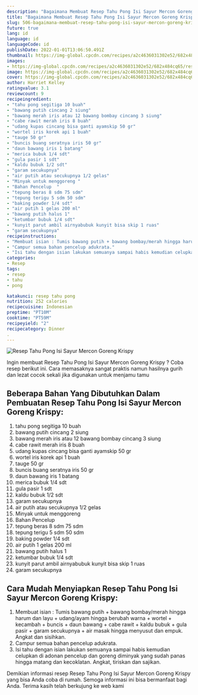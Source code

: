 ```yaml
---
description: "Bagaimana Membuat Resep Tahu Pong Isi Sayur Mercon Goreng Krispy yang Sempurna"
title: "Bagaimana Membuat Resep Tahu Pong Isi Sayur Mercon Goreng Krispy yang Sempurna"
slug: 506-bagaimana-membuat-resep-tahu-pong-isi-sayur-mercon-goreng-krispy-yang-sempurna
future: true
lang: id
language: id
languageCode: id
publishDate: 2022-01-01T13:06:50.491Z 
thumbnail: https://img-global.cpcdn.com/recipes/a2c4636031302e52/682x484cq65/resep-tahu-pong-isi-sayur-mercon-goreng-krispy-foto-resep-utama.png
images:
- https://img-global.cpcdn.com/recipes/a2c4636031302e52/682x484cq65/resep-tahu-pong-isi-sayur-mercon-goreng-krispy-foto-resep-utama.png
image: https://img-global.cpcdn.com/recipes/a2c4636031302e52/682x484cq65/resep-tahu-pong-isi-sayur-mercon-goreng-krispy-foto-resep-utama.png
cover: https://img-global.cpcdn.com/recipes/a2c4636031302e52/682x484cq65/resep-tahu-pong-isi-sayur-mercon-goreng-krispy-foto-resep-utama.png
author: Harriet Kelley
ratingvalue: 3.1
reviewcount: 9
recipeingredient:
- "tahu pong segitiga 10 buah"
- "bawang putih cincang 2 siung"
- "bawang merah iris atau 12 bawang bombay cincang 3 siung"
- "cabe rawit merah iris 8 buah"
- "udang kupas cincang bisa ganti ayamskip 50 gr"
- "wortel iris korek api 1 buah"
- "tauge 50 gr"
- "buncis buang seratnya iris 50 gr"
- "daun bawang iris 1 batang"
- "merica bubuk 1/4 sdt"
- "gula pasir 1 sdt"
- "kaldu bubuk 1/2 sdt"
- "garam secukupnya"
- "air putih atau secukupnya 1/2 gelas"
- "Minyak untuk menggoreng "
- "Bahan Pencelup  "
- "tepung beras 8 sdm 75 sdm"
- "tepung terigu 5 sdm 50 sdm"
- "baking powder 1/4 sdt"
- "air putih 1 gelas 200 ml"
- "bawang putih halus 1"
- "ketumbar bubuk 1/4 sdt"
- "kunyit parut ambil airnyabubuk kunyit bisa skip 1 ruas"
- "garam secukupnya"
recipeinstructions:
- "Membuat isian : Tumis bawang putih + bawang bombay/merah hingga harum dan layu + udang/ayam hingga berubah warna + wortel + kecambah + buncis + daun bawang + cabe rawit + kaldu bubuk + gula pasir + garam secukupnya + air masak hingga menyusut dan empuk. Angkat dan sisihkan."
- "Campur semua bahan pencelup adukrata."
- "Isi tahu dengan isian lakukan semuanya sampai habis kemudian celupkan di adonan pencelup dan goreng diminyak yang sudah panas hingga matang dan kecoklatan. Angkat, tiriskan dan sajikan."
categories:
- Resep
tags:
- resep
- tahu
- pong

katakunci: resep tahu pong 
nutrition: 252 calories
recipecuisine: Indonesian
preptime: "PT10M"
cooktime: "PT59M"
recipeyield: "2"
recipecategory: Dinner
. 
---
```



![Resep Tahu Pong Isi Sayur Mercon Goreng Krispy](https://img-global.cpcdn.com/recipes/a2c4636031302e52/682x484cq65/resep-tahu-pong-isi-sayur-mercon-goreng-krispy-foto-resep-utama.png)

Ingin membuat Resep Tahu Pong Isi Sayur Mercon Goreng Krispy ? Coba resep berikut ini. Cara memasaknya sangat praktis namun hasilnya gurih dan lezat cocok sekali jika digunakan untuk menjamu tamu

<!--inarticleads1-->

## Beberapa Bahan Yang Dibutuhkan Dalam Pembuatan Resep Tahu Pong Isi Sayur Mercon Goreng Krispy:

1. tahu pong segitiga 10 buah
1. bawang putih cincang 2 siung
1. bawang merah iris atau 12 bawang bombay cincang 3 siung
1. cabe rawit merah iris 8 buah
1. udang kupas cincang bisa ganti ayamskip 50 gr
1. wortel iris korek api 1 buah
1. tauge 50 gr
1. buncis buang seratnya iris 50 gr
1. daun bawang iris 1 batang
1. merica bubuk 1/4 sdt
1. gula pasir 1 sdt
1. kaldu bubuk 1/2 sdt
1. garam secukupnya
1. air putih atau secukupnya 1/2 gelas
1. Minyak untuk menggoreng 
1. Bahan Pencelup  
1. tepung beras 8 sdm 75 sdm
1. tepung terigu 5 sdm 50 sdm
1. baking powder 1/4 sdt
1. air putih 1 gelas 200 ml
1. bawang putih halus 1
1. ketumbar bubuk 1/4 sdt
1. kunyit parut ambil airnyabubuk kunyit bisa skip 1 ruas
1. garam secukupnya



<!--inarticleads2-->

## Cara Mudah Menyiapkan Resep Tahu Pong Isi Sayur Mercon Goreng Krispy:

1. Membuat isian : Tumis bawang putih + bawang bombay/merah hingga harum dan layu + udang/ayam hingga berubah warna + wortel + kecambah + buncis + daun bawang + cabe rawit + kaldu bubuk + gula pasir + garam secukupnya + air masak hingga menyusut dan empuk. Angkat dan sisihkan.
1. Campur semua bahan pencelup adukrata.
1. Isi tahu dengan isian lakukan semuanya sampai habis kemudian celupkan di adonan pencelup dan goreng diminyak yang sudah panas hingga matang dan kecoklatan. Angkat, tiriskan dan sajikan.




Demikian informasi  resep Resep Tahu Pong Isi Sayur Mercon Goreng Krispy   yang bisa Anda coba di rumah. Semoga informasi ini bisa bermanfaat bagi Anda. Terima kasih telah berkujung ke web kami
